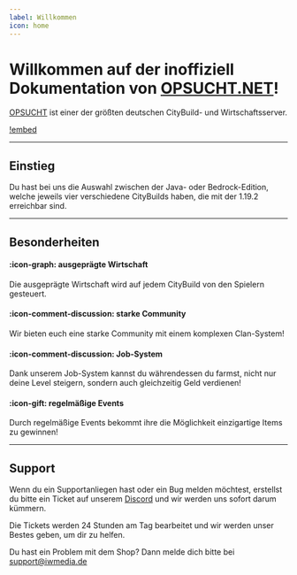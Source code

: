 ```yaml
---
label: Willkommen
icon: home
---
```

# Willkommen auf der inoffiziell Dokumentation von [OPSUCHT.NET](https://opsucht.net/)!

[OPSUCHT](https://opsucht.net/) ist einer der größten deutschen CityBuild- und Wirtschaftsserver. 

[!embed](https://www.youtube.com/embed/h-tlt6z7Tjc)

---

## Einstieg

Du hast bei uns die Auswahl zwischen der Java- oder Bedrock-Edition, welche jeweils vier verschiedene CityBuilds haben, die mit der 1.19.2 erreichbar sind.

---

## Besonderheiten

#### :icon-graph: ausgeprägte Wirtschaft

Die ausgeprägte Wirtschaft wird auf jedem CityBuild von den Spielern gesteuert.

#### :icon-comment-discussion: starke Community

Wir bieten euch eine starke Community mit einem komplexen Clan-System!

#### :icon-comment-discussion: Job-System

Dank unserem Job-System kannst du währendessen du farmst, nicht nur deine Level steigern, sondern auch gleichzeitig Geld verdienen!

#### :icon-gift: regelmäßige Events

Durch regelmäßige Events bekommt ihre die Möglichkeit einzigartige Items zu gewinnen!

---

## Support

Wenn du ein Supportanliegen hast oder ein Bug melden möchtest, erstellst du bitte ein Ticket auf unserem [Discord](https://discord.gg/opsucht/) und wir werden uns sofort darum kümmern.

Die Tickets werden 24 Stunden am Tag bearbeitet und wir werden unser Bestes geben, um dir zu helfen.

Du hast ein Problem mit dem Shop? Dann melde dich bitte bei support@iwmedia.de
